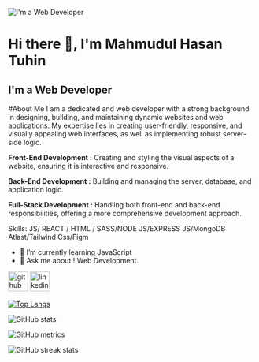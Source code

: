 ![I'm a Web Developer](https://media.licdn.com/dms/image/D5616AQECngrRWKHE2A/profile-displaybackgroundimage-shrink_350_1400/0/1717763646736?e=1723075200&v=beta&t=-Scw3Rbb8_aBsVcA2N8uKE7q4xaXM1FPqnjjd5HNsVE)
# Hi there 👋, I'm Mahmudul Hasan Tuhin
## I'm a Web Developer

#About Me
I am a dedicated and  web developer with a strong background in designing, building, and maintaining dynamic websites and web applications. My expertise lies in creating user-friendly, responsive, and visually appealing web interfaces, as well as implementing robust server-side logic.

<b>Front-End Development :</b> Creating and styling the visual aspects of a website, ensuring it is interactive and responsive.

<b>Back-End Development :</b> Building and managing the server, database, and application logic.

<b>Full-Stack Development :</b> Handling both front-end and back-end responsibilities, offering a more comprehensive development approach.


Skills:  JS/ REACT / HTML / SASS/NODE JS/EXPRESS JS/MongoDB Atlast/Tailwind Css/Figm

- 🌱 I’m currently learning JavaScript 
- 💬 Ask me about ! Web Development. 


[<img src='https://cdn.jsdelivr.net/npm/simple-icons@3.0.1/icons/github.svg' alt='github' height='40'>](https://github.com/tuhincoder)  [<img src='https://cdn.jsdelivr.net/npm/simple-icons@3.0.1/icons/linkedin.svg' alt='linkedin' height='40'>](https://www.linkedin.com/in/TuhinMahmud/)  

[![Top Langs](https://github-readme-stats.vercel.app/api/top-langs/?username=tuhincoder)](https://github.com/anuraghazra/github-readme-stats)

![GitHub stats](https://github-readme-stats.vercel.app/api?username=tuhincoder&show_icons=true&count_private=true)  

![GitHub metrics](https://metrics.lecoq.io/tuhincoder)  

![GitHub streak stats](https://streak-stats.demolab.com/?user=tuhincoder)  

